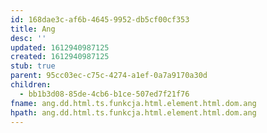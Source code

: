 ```yaml
---
id: 168dae3c-af6b-4645-9952-db5cf00cf353
title: Ang
desc: ''
updated: 1612940987125
created: 1612940987125
stub: true
parent: 95cc03ec-c75c-4274-a1ef-0a7a9170a30d
children:
  - bb1b3d08-85de-4cb6-b1ce-507ed7f21f76
fname: ang.dd.html.ts.funkcja.html.element.html.dom.ang
hpath: ang.dd.html.ts.funkcja.html.element.html.dom.ang
---
```



